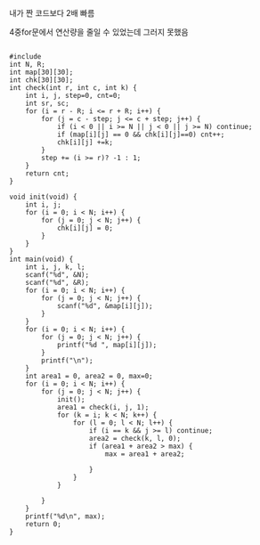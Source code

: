 내가 짠 코드보다 2배 빠름

4중for문에서 연산량을 줄일 수 있었는데 그러지 못했음

<pre><code>
#include <stdio.h>
int N, R;
int map[30][30];
int chk[30][30];
int check(int r, int c, int k) {
	int i, j, step=0, cnt=0;
	int sr, sc;
	for (i = r - R; i <= r + R; i++) {
		for (j = c - step; j <= c + step; j++) {
			if (i < 0 || i >= N || j < 0 || j >= N) continue;
			if (map[i][j] == 0 && chk[i][j]==0) cnt++;
			chk[i][j] +=k;
		}
		step += (i >= r)? -1 : 1;
	}
	return cnt;
}

void init(void) {
	int i, j;
	for (i = 0; i < N; i++) {
		for (j = 0; j < N; j++) {
			chk[i][j] = 0;
		}
	}
}
int main(void) {
	int i, j, k, l;
	scanf("%d", &N);
	scanf("%d", &R);
	for (i = 0; i < N; i++) {
		for (j = 0; j < N; j++) {
			scanf("%d", &map[i][j]);
		}
	}
	for (i = 0; i < N; i++) {
		for (j = 0; j < N; j++) {
			printf("%d ", map[i][j]);
		}
		printf("\n");
	}
	int area1 = 0, area2 = 0, max=0;
	for (i = 0; i < N; i++) {
		for (j = 0; j < N; j++) {
			init();
			area1 = check(i, j, 1);
			for (k = i; k < N; k++) {
				for (l = 0; l < N; l++) {
					if (i == k && j >= l) continue;
					area2 = check(k, l, 0);
					if (area1 + area2 > max) {
						max = area1 + area2;
						
					}
				}
			}
			
		}
	}
	printf("%d\n", max);
	return 0;
}
</code></pre>
